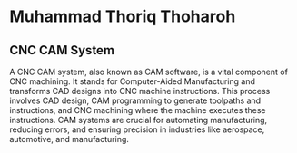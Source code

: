 # Muhammad Thoriq Thoharoh
## CNC CAM System
A CNC CAM system, also known as CAM software, is a vital component of CNC machining. It stands for Computer-Aided Manufacturing and transforms CAD designs into CNC machine instructions.
This process involves CAD design, CAM programming to generate toolpaths and instructions, and CNC machining where the machine executes these instructions.
CAM systems are crucial for automating manufacturing, reducing errors, and ensuring precision in industries like aerospace, automotive, and manufacturing.
